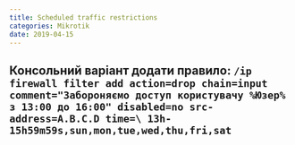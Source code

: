 ```yaml
---
title: Scheduled traffic restrictions
categories: Mikrotik
date: 2019-04-15
---
```


Консольний варіант додати правило:
`/ip firewall filter
add action=drop chain=input comment="Забороняємо доступ користувачу %Юзер% з 13:00 до 16:00" disabled=no src-address=A.B.C.D time=\
13h-15h59m59s,sun,mon,tue,wed,thu,fri,sat`
-----